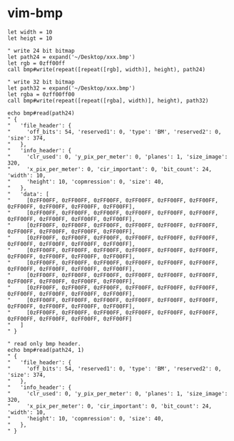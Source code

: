 
# vim-bmp

    let width = 10
    let heigt = 10

    " write 24 bit bitmap
    let path24 = expand('~/Desktop/xxx.bmp')
    let rgb = 0zff00ff
    call bmp#write(repeat([repeat([rgb], width)], height), path24)

    " write 32 bit bitmap
    let path32 = expand('~/Desktop/xxx.bmp')
    let rgba = 0zff00ff00
    call bmp#write(repeat([repeat([rgba], width)], height), path32)

    echo bmp#read(path24)
    " {
    "   'file_header': {
    "     'off_bits': 54, 'reserved1': 0, 'type': 'BM', 'reserved2': 0, 'size': 374,
    "   },
    "   'info_header': {
    "     'clr_used': 0, 'y_pix_per_meter': 0, 'planes': 1, 'size_image': 320,
    "     'x_pix_per_meter': 0, 'cir_important': 0, 'bit_count': 24, 'width': 10,
    "     'height': 10, 'copmression': 0, 'size': 40,
    "   },
    "   'data': [
    "     [0zFF00FF, 0zFF00FF, 0zFF00FF, 0zFF00FF, 0zFF00FF, 0zFF00FF, 0zFF00FF, 0zFF00FF, 0zFF00FF, 0zFF00FF],
    "     [0zFF00FF, 0zFF00FF, 0zFF00FF, 0zFF00FF, 0zFF00FF, 0zFF00FF, 0zFF00FF, 0zFF00FF, 0zFF00FF, 0zFF00FF],
    "     [0zFF00FF, 0zFF00FF, 0zFF00FF, 0zFF00FF, 0zFF00FF, 0zFF00FF, 0zFF00FF, 0zFF00FF, 0zFF00FF, 0zFF00FF],
    "     [0zFF00FF, 0zFF00FF, 0zFF00FF, 0zFF00FF, 0zFF00FF, 0zFF00FF, 0zFF00FF, 0zFF00FF, 0zFF00FF, 0zFF00FF],
    "     [0zFF00FF, 0zFF00FF, 0zFF00FF, 0zFF00FF, 0zFF00FF, 0zFF00FF, 0zFF00FF, 0zFF00FF, 0zFF00FF, 0zFF00FF],
    "     [0zFF00FF, 0zFF00FF, 0zFF00FF, 0zFF00FF, 0zFF00FF, 0zFF00FF, 0zFF00FF, 0zFF00FF, 0zFF00FF, 0zFF00FF],
    "     [0zFF00FF, 0zFF00FF, 0zFF00FF, 0zFF00FF, 0zFF00FF, 0zFF00FF, 0zFF00FF, 0zFF00FF, 0zFF00FF, 0zFF00FF],
    "     [0zFF00FF, 0zFF00FF, 0zFF00FF, 0zFF00FF, 0zFF00FF, 0zFF00FF, 0zFF00FF, 0zFF00FF, 0zFF00FF, 0zFF00FF],
    "     [0zFF00FF, 0zFF00FF, 0zFF00FF, 0zFF00FF, 0zFF00FF, 0zFF00FF, 0zFF00FF, 0zFF00FF, 0zFF00FF, 0zFF00FF],
    "     [0zFF00FF, 0zFF00FF, 0zFF00FF, 0zFF00FF, 0zFF00FF, 0zFF00FF, 0zFF00FF, 0zFF00FF, 0zFF00FF, 0zFF00FF]
    "   ]
    " }

    " read only bmp header.
    echo bmp#read(path24, 1)
    " {
    "   'file_header': {
    "     'off_bits': 54, 'reserved1': 0, 'type': 'BM', 'reserved2': 0, 'size': 374,
    "   },
    "   'info_header': {
    "     'clr_used': 0, 'y_pix_per_meter': 0, 'planes': 1, 'size_image': 320,
    "     'x_pix_per_meter': 0, 'cir_important': 0, 'bit_count': 24, 'width': 10,
    "     'height': 10, 'copmression': 0, 'size': 40,
    "   },
    " }
